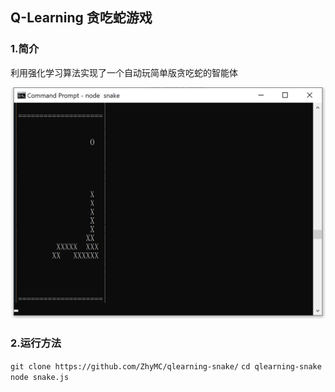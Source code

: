 ## Q-Learning 贪吃蛇游戏


### 1.简介

利用强化学习算法实现了一个自动玩简单版贪吃蛇的智能体   

![Snake](https://raw.githubusercontent.com/ZhyMc/qlearning-snake/master/pics/snake1.png)

### 2.运行方法

```git clone https://github.com/ZhyMC/qlearning-snake/```
```cd qlearning-snake```
```node snake.js```


